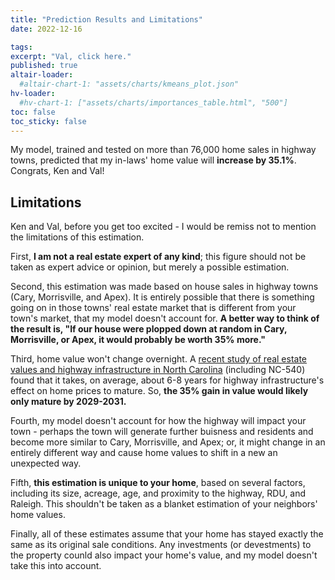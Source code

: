 ```yaml
---
title: "Prediction Results and Limitations"
date: 2022-12-16

tags: 
excerpt: "Val, click here."
published: true
altair-loader:
  #altair-chart-1: "assets/charts/kmeans_plot.json"
hv-loader:
  #hv-chart-1: ["assets/charts/importances_table.html", "500"]
toc: false
toc_sticky: false
---
```


My model, trained and tested on more than 76,000 home sales in highway towns, predicted that my in-laws' home value will **increase by 35.1%**. Congrats, Ken and Val!

## Limitations
Ken and Val, before you get too excited - I would be remiss not to mention the limitations of this estimation. 

First, **I am not a real estate expert of any kind**; this figure should not be taken as expert advice or opinion, but merely a possible estimation.

Second, this estimation was made based on house sales in highway towns (Cary, Morrisville, and Apex). It is entirely possible that there is something going on in those towns' real estate market that is different from your town's market, that my model doesn't account for. **A better way to think of the result is, "If our house were plopped down at random in Cary, Morrisville, or Apex, it would probably be worth 35% more."**

Third, home value won't change overnight. A [recent study of real estate values and highway infrastructure in North Carolina]("https://link.springer.com/article/10.1007/s11116-021-10233-0#citeas") (including NC-540) found that it takes, on average, about 6-8 years for highway infrastructure's effect on home prices to mature. So, **the 35% gain in value would likely only mature by 2029-2031.**

Fourth, my model doesn't account for how the highway will impact your town - perhaps the town will generate further buisness and residents and become more similar to Cary, Morrisville, and Apex; or, it might change in an entirely different way and cause home values to shift in a new an unexpected way.

Fifth, **this estimation is unique to your home**, based on several factors, including its size, acreage, age, and proximity to the highway, RDU, and Raleigh. This shouldn't be taken as a blanket estimation of your neighbors' home values.

Finally, all of these estimates assume that your home has stayed exactly the same as its original sale conditions. Any investments (or devestments) to the property counld also impact your home's value, and my model doesn't take this into account.

